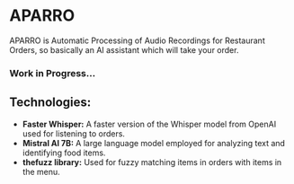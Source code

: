 # APARRO
APARRO is Automatic Processing of Audio Recordings for Restaurant Orders, so basically an AI assistant which will take your order.

### Work in Progress...
## Technologies:
- **Faster Whisper:** A faster version of the Whisper model from OpenAI used for listening to orders.
- **Mistral AI 7B:** A large language model employed for analyzing text and identifying food items.
- **thefuzz library:** Used for fuzzy matching items in orders with items in the menu.

